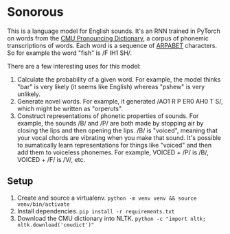 Sonorous
========
This is a language model for English sounds. It's an RNN trained in PyTorch on words from the [CMU Pronouncing Dictionary](http://www.speech.cs.cmu.edu/cgi-bin/cmudict), a corpus of phonemic transcriptions of words. Each word is a sequence of [ARPABET](https://en.wikipedia.org/wiki/ARPABET) characters. So for example the word "fish" is /F IH1 SH/.

There are a few interesting uses for this model:
1. Calculate the probability of a given word. For example, the model thinks "bar" is very likely (it seems like English) whereas "pshew" is very unlikely.
2. Generate novel words. For example, it generated /AO1 R P ER0 AH0 T S/, which might be written as "orperuts".
3. Construct representations of phonetic properties of sounds. For example, the sounds /B/ and /P/ are both made by stopping air by closing the lips and then opening the lips. /B/ is "voiced", meaning that your vocal chords are vibrating when you make that sound. It's possible to aumatically learn representations for things like "voiced" and then add them to voiceless phonemes. For example, VOICED + /P/ is /B/, VOICED + /F/ is /V/, etc.


## Setup ##
1. Create and source a virtualenv. `python -m venv venv && source venv/bin/activate`
2. Install dependencies. `pip install -r requirements.txt`
3. Download the CMU dictionary into NLTK. `python -c "import nltk; nltk.download('cmudict')"`
